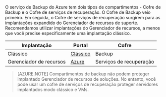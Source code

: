 O serviço de Backup do Azure tem dois tipos de compartimentos - Cofre de Backup e o Cofre de serviços de recuperação. O Cofre de Backup veio primeiro. Em seguida, o Cofre de serviços de recuperação surgirem para as implantações expandido do Gerenciador de recursos de suporte. Recomendamos utilizar implantações do Gerenciador de recursos, a menos que você precise especificamente uma implantação clássico.

| **Implantação** | **Portal** | **Cofre** |
|-----------|------|-----|
|Clássico|[Clássico](https://manage.windowsazure.com)|Backup|
|Gerenciador de recursos|[Azure](https://portal.azure.com)|Serviços de recuperação|

> [AZURE.NOTE] Compartimentos de backup não podem proteger implantado Gerenciador de recursos de soluções. No entanto, você pode usar um cofre de serviços de recuperação proteger servidores implantados modo clássico e VMs.  

